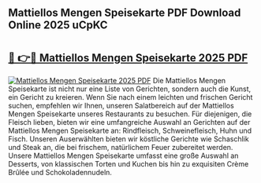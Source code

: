 ## Mattiellos Mengen Speisekarte PDF Download Online 2025 uCpKC

# <h2><a href="http://gc7e6qw.nevu.top/?p=Mattiellos+Mengen+Speisekarte">🔗 👉🔴 Mattiellos Mengen Speisekarte 2025 PDF</a></h2>

[![Mattiellos Mengen Speisekarte 2025 PDF](https://i.imgur.com/dBaPXMq.png)](http://gc7e6qw.nevu.top/?p=Mattiellos+Mengen+Speisekarte)
Die Mattiellos Mengen Speisekarte ist nicht nur eine Liste von Gerichten, sondern auch die Kunst, ein Gericht zu kreieren. Wenn Sie nach einem leichten und frischen Gericht suchen, empfehlen wir Ihnen, unseren Salatbereich auf der Mattiellos Mengen Speisekarte unseres Restaurants zu besuchen. Für diejenigen, die Fleisch lieben, bieten wir eine umfangreiche Auswahl an Gerichten auf der Mattiellos Mengen Speisekarte an: Rindfleisch, Schweinefleisch, Huhn und Fisch. Unseren Auserwählten bieten wir köstliche Gerichte wie Schaschlik und Steak an, die bei frischem, natürlichem Feuer zubereitet werden. Unsere Mattiellos Mengen Speisekarte umfasst eine große Auswahl an Desserts, von klassischen Torten und Kuchen bis hin zu exquisiten Crème Brûlée und Schokoladennudeln.
